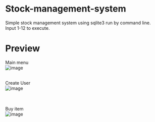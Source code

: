# Stock-management-system
Simple stock management system using sqlite3 run by command line.<br>
Input 1-12 to execute.

# Preview
Main menu<br>
![image](https://user-images.githubusercontent.com/69473375/140625545-b0f53a14-b78f-441c-8e94-6e9eeee60cca.png)
<br><br>

Create User<br>
![image](https://user-images.githubusercontent.com/69473375/140625587-820d21c3-2741-473b-a894-7e8639a1d1a2.png)

<br><br>
Buy item<br>
![image](https://user-images.githubusercontent.com/69473375/140625634-14fdb987-ee17-4f0e-9006-dbb1f7ef5b98.png)


